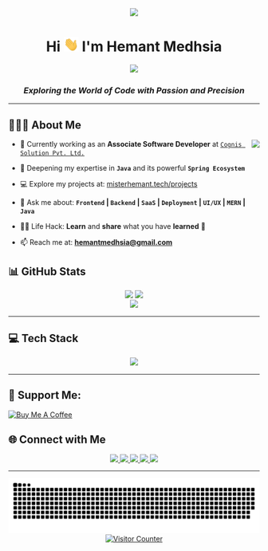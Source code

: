 <div align="center">
  <img src="https://readme-typing-svg.herokuapp.com?font=Fira+Code&duration=4000&pause=1000&color=00BFFF&center=true&vCenter=true&width=435&lines=Hi+I'm+Hemant+Medhsia;Welcome+to+my+GitHub+Profile;" />

  <h1>Hi <img src="https://raw.githubusercontent.com/ABSphreak/ABSphreak/master/gifs/Hi.gif" width="30px"> I'm <strong>Hemant Medhsia</strong></h1>
  <img src ="https://media.licdn.com/dms/image/v2/D4D16AQEmI2dbIpVzGA/profile-displaybackgroundimage-shrink_350_1400/B4DZavzMMyHwAc-/0/1746706155520?e=1756339200&v=beta&t=hU_swGUzn6xh7-r_FOdRIoMqBUUpXxTvMGD6C90kXaU" />
  <h3><em>Exploring the World of Code with Passion and Precision</em></h3>
</div>

---

<!-- About Me -->
## 👨🏻‍💻 About Me

<img height="290px" align="right" src="https://media.giphy.com/media/qgQUggAC3Pfv687qPC/giphy.gif" />

- 🔭 Currently working as an **Associate Software Developer** at [`Cognis Solution Pvt. Ltd.`](https://www.cognis.in)
  
- 🌱 Deepening my expertise in **`Java`** and its powerful **`Spring Ecosystem`**
  
- 💻 Explore my projects at: [misterhemant.tech/projects](https://www.misterhemant.tech/project)
  
- 💬 Ask me about: **`Frontend` | `Backend` | `SaaS` | `Deployment` | `UI/UX` | `MERN` | `Java`**
  
- 👨‍💻 Life Hack: **Learn** and **share** what you have **learned** 🎉
  
- 📫 Reach me at: **hemantmedhsia@gmail.com**

<!-- GitHub Stats -->
## 📊 GitHub Stats

<div align="center">
  <img src="https://github-readme-stats.vercel.app/api?username=HemantMedhsia&theme=radical&hide_border=true&include_all_commits=true&count_private=true" width="48%" />
  <img src="https://github-readme-streak-stats.herokuapp.com/?user=HemantMedhsia&theme=radical&hide_border=true" width="48%" />
  <br/>
  <img src="https://github-readme-stats.vercel.app/api/top-langs/?username=HemantMedhsia&theme=radical&hide_border=true&layout=compact" width="40%" />
</div>

---

<!-- Tech Stack -->
## 💻 Tech Stack

<p align="center">
  <img src="https://skillicons.dev/icons?i=appwrite,bootstrap,c,css,express,figma,firebase,graphql,html,java,javascript,jest,mongodb,mysql,nextjs,nginx,nodejs,postgres,postman,react,redux,sass,selenium,tailwind,typescript" />
</p>

---

## 🤝 Support Me:

<a href="https://buymeacoffee.com/hemantmedha" target="_blank"><img src="https://cdn.buymeacoffee.com/buttons/v2/default-violet.png" alt="Buy Me A Coffee" height="60px" width="200px"></a>


<!-- Socials -->
## 🌐 Connect with Me

<p align="center">
  <a href="https://www.hackerrank.com/hemantmedhsia" target="_blank">
    <img src="https://img.shields.io/badge/HackerRank-2EC866?style=for-the-badge&logo=HackerRank&logoColor=white" />
  </a>
  <a href="https://auth.geeksforgeeks.org/user/hemantmedhsia" target="_blank">
    <img src="https://img.shields.io/badge/GeeksForGeeks-0F9D58?style=for-the-badge&logo=GeeksForGeeks&logoColor=white" />
  </a>
  <a href="https://facebook.com/hemantmedhsia" target="_blank">
    <img src="https://img.shields.io/badge/Facebook-1877F2?style=for-the-badge&logo=Facebook&logoColor=white" />
  </a>
  <a href="https://instagram.com/hemant_____g" target="_blank">
    <img src="https://img.shields.io/badge/Instagram-E4405F?style=for-the-badge&logo=Instagram&logoColor=white" />
  </a>
  <a href="https://linkedin.com/in/hemantmedhsia" target="_blank">
    <img src="https://img.shields.io/badge/LinkedIn-0077B5?style=for-the-badge&logo=LinkedIn&logoColor=white" />
  </a>
</p>

---

<!-- Snake Animation -->
<div align="center">
  <img src="https://github.com/HemantMedhsia/HemantMedhsia/blob/output/github-snake-dark.svg" alt="GitHub Activity Snake" />
</div>

<!-- Visitor Counter -->
<div align="center">
  <a href="https://github.com/HemantMedhsia">
    <img src="https://komarev.com/ghpvc/?username=HemantMedhsia&style=for-the-badge&color=brightgreen" alt="Visitor Counter" />
  </a>
</div>
